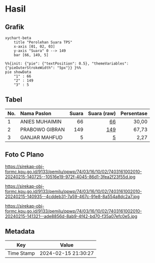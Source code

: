 # Hasil

## Grafik

```mermaid
xychart-beta
    title "Perolehan Suara TPS"
    x-axis [01, 02, 03]
    y-axis "Suara" 0 --> 149
    bar [66, 149, 5]
```

```mermaid
%%{init: {"pie": {"textPosition": 0.5}, "themeVariables": {"pieOuterStrokeWidth": "5px"}} }%%
pie showData
    "1" : 66
    "2" : 149
    "3" : 5
```

## Tabel

| No. | Nama Paslon    | Suara | Suara (raw) | Persentase |
|:--- |:-------------- | -----:| -----------:| ----------:|
| 1   | ANIES MUHAIMIN | 66    | [66][p-1]   | 30,00      |
| 2   | PRABOWO GIBRAN | 149   | [149][p-2]  | 67,73      |
| 3   | GANJAR MAHFUD  | 5     | [5][p-3]    | 2,27       |


[p-1]: https://github.com/gigit-pemilu/pemilu-2024-74-sulawesi-tenggara/blob/main/pilpres/hitung-suara/sub/74-sulawesi-tenggara/sub/03-muna/sub/16-katobu/sub/1002-raha-iii/sub/010-tps/sub/paslon-1.txt
[p-2]: https://github.com/gigit-pemilu/pemilu-2024-74-sulawesi-tenggara/blob/main/pilpres/hitung-suara/sub/74-sulawesi-tenggara/sub/03-muna/sub/16-katobu/sub/1002-raha-iii/sub/010-tps/sub/paslon-2.txt
[p-3]: https://github.com/gigit-pemilu/pemilu-2024-74-sulawesi-tenggara/blob/main/pilpres/hitung-suara/sub/74-sulawesi-tenggara/sub/03-muna/sub/16-katobu/sub/1002-raha-iii/sub/010-tps/sub/paslon-3.txt

## Foto C Plano

https://sirekap-obj-formc.kpu.go.id/9133/pemilu/ppwp/74/03/16/10/02/7403161002010-20240215-140725--10516e19-972f-4045-86d1-3fea2f23f55d.jpg

https://sirekap-obj-formc.kpu.go.id/9133/pemilu/ppwp/74/03/16/10/02/7403161002010-20240215-140935--4cddeb31-7a59-467c-91e8-8a554a8dc2a7.jpg

https://sirekap-obj-formc.kpu.go.id/9133/pemilu/ppwp/74/03/16/10/02/7403161002010-20240215-141321--ade8856d-8ab9-4f42-bd70-f35a07efc0e5.jpg


## Metadata

| Key        | Value               |
| ---------- | ------------------- |
| Time Stamp | 2024-02-15 21:30:27 |



